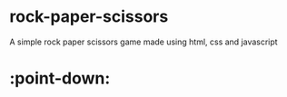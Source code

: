 # rock-paper-scissors

A simple rock paper scissors game made using html, css and javascript 

# :point-down:
